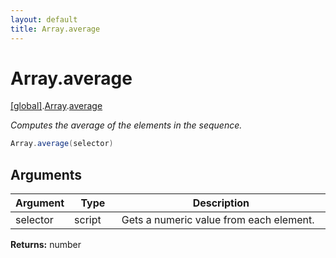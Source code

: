 ```yaml
---
layout: default
title: Array.average
---
```


# Array.average

[\[global\]]({{site.baseurl}}/docs/).[Array]({{site.baseurl}}/docs/Array/).[average]({{site.baseurl}}/docs/Array/average/)

_Computes the average of the elements in the sequence._

```cs
Array.average(selector)
```

## Arguments

<table>
  <col width="15%">
  <col width="15%">
  <thead>
    <tr>
      <th>Argument</th>
      <th>Type</th>
      <th>Description</th>
    </tr>
  </thead>
  <tbody>
    <tr>
      <td>selector</td>
      <td>script</td>
      <td>Gets a numeric value from each element.</td>
    </tr>
  </tbody>
</table>

**Returns:** number
